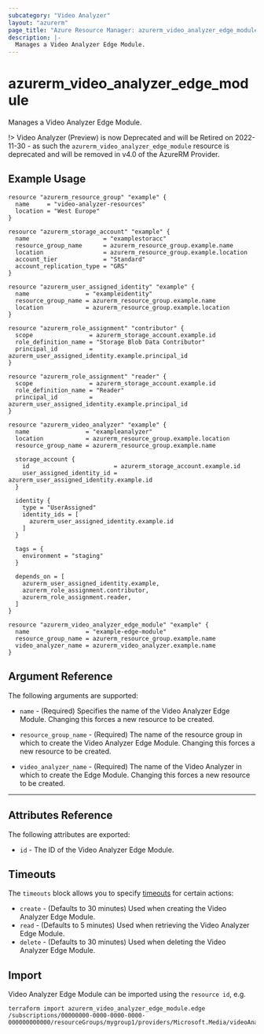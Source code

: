 ```yaml
---
subcategory: "Video Analyzer"
layout: "azurerm"
page_title: "Azure Resource Manager: azurerm_video_analyzer_edge_module"
description: |-
  Manages a Video Analyzer Edge Module.
---
```


# azurerm_video_analyzer_edge_module

Manages a Video Analyzer Edge Module.

!> Video Analyzer (Preview) is now Deprecated and will be Retired on 2022-11-30 - as such the `azurerm_video_analyzer_edge_module` resource is deprecated and will be removed in v4.0 of the AzureRM Provider.

## Example Usage

```hcl
resource "azurerm_resource_group" "example" {
  name     = "video-analyzer-resources"
  location = "West Europe"
}

resource "azurerm_storage_account" "example" {
  name                     = "examplestoracc"
  resource_group_name      = azurerm_resource_group.example.name
  location                 = azurerm_resource_group.example.location
  account_tier             = "Standard"
  account_replication_type = "GRS"
}

resource "azurerm_user_assigned_identity" "example" {
  name                = "exampleidentity"
  resource_group_name = azurerm_resource_group.example.name
  location            = azurerm_resource_group.example.location
}

resource "azurerm_role_assignment" "contributor" {
  scope                = azurerm_storage_account.example.id
  role_definition_name = "Storage Blob Data Contributor"
  principal_id         = azurerm_user_assigned_identity.example.principal_id
}

resource "azurerm_role_assignment" "reader" {
  scope                = azurerm_storage_account.example.id
  role_definition_name = "Reader"
  principal_id         = azurerm_user_assigned_identity.example.principal_id
}

resource "azurerm_video_analyzer" "example" {
  name                = "exampleanalyzer"
  location            = azurerm_resource_group.example.location
  resource_group_name = azurerm_resource_group.example.name

  storage_account {
    id                        = azurerm_storage_account.example.id
    user_assigned_identity_id = azurerm_user_assigned_identity.example.id
  }

  identity {
    type = "UserAssigned"
    identity_ids = [
      azurerm_user_assigned_identity.example.id
    ]
  }

  tags = {
    environment = "staging"
  }

  depends_on = [
    azurerm_user_assigned_identity.example,
    azurerm_role_assignment.contributor,
    azurerm_role_assignment.reader,
  ]
}

resource "azurerm_video_analyzer_edge_module" "example" {
  name                = "example-edge-module"
  resource_group_name = azurerm_resource_group.example.name
  video_analyzer_name = azurerm_video_analyzer.example.name
}

```

## Argument Reference

The following arguments are supported:

* `name` - (Required) Specifies the name of the Video Analyzer Edge Module. Changing this forces a new resource to be created.

* `resource_group_name` - (Required) The name of the resource group in which to create the Video Analyzer Edge Module. Changing this forces a new resource to be created.

* `video_analyzer_name` - (Required) The name of the Video Analyzer in which to create the Edge Module. Changing this forces a new resource to be created.

---

## Attributes Reference

The following attributes are exported:

* `id` - The ID of the Video Analyzer Edge Module.

## Timeouts

The `timeouts` block allows you to specify [timeouts](https://www.terraform.io/language/resources/syntax#operation-timeouts) for certain actions:

* `create` - (Defaults to 30 minutes) Used when creating the Video Analyzer Edge Module.
* `read` - (Defaults to 5 minutes) Used when retrieving the Video Analyzer Edge Module.
* `delete` - (Defaults to 30 minutes) Used when deleting the Video Analyzer Edge Module.

## Import

Video Analyzer Edge Module can be imported using the `resource id`, e.g.

```shell
terraform import azurerm_video_analyzer_edge_module.edge /subscriptions/00000000-0000-0000-0000-000000000000/resourceGroups/mygroup1/providers/Microsoft.Media/videoAnalyzers/analyzer1/edgeModules/edge1
```
